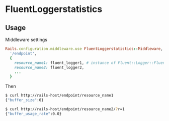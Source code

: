 # FluentLoggerstatistics

## Usage
Middleware settings
```ruby
Rails.configuration.middleware.use FluentLoggerstatistics::Middleware,
  '/endpoint',
  {
    resource_name1: fluent_logger1, # instance of Fluent::Logger::FluentLogger
    resource_name2: fluent_logger2,
    ...
  }
```

Then
```sh
$ curl http://rails-host/endpoint/resource_name1
{"buffer_size":0}

$ curl http://rails-host/endpoint/resource_name2/?r=1
{"buffer_usage_rate":0.0}
```
